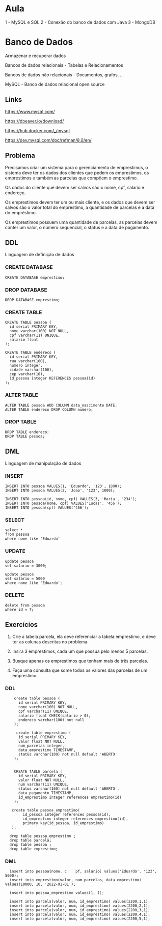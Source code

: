 # Aula

1 - MySQL e SQL
2 - Conexão do banco de dados com Java
3 - MongoDB

# Banco de Dados

Armazenar e recuperar dados

Bancos de dados relacionais - Tabelas e Relacionamentos

Bancos de dados não relacionais - Documentos, grafos, ...

MySQL - Banco de dados relacional open source

## Links

https://www.mysql.com/

https://dbeaver.io/download/

https://hub.docker.com/_/mysql

https://dev.mysql.com/doc/refman/8.0/en/

## Problema

Precisamos criar um sistema para o gerenciamento de emprestimos, o sistema deve ter os dados dos clientes que pedem os emprestimos, os emprestimos e também as 
parcelas que compõem o emprestimo.

Os dados do cliente que devem ser salvos são o nome, cpf, salario e endereço.

Os emprestimos devem ter um ou mais cliente, e os dados que devem ser salvos são o valor total do emprestimo, a quantidade de parcelas e a data do empréstimo.

Os emprestimos possuem uma quantidade de parcelas, as parcelas devem conter um valor, o número sequencial, o status e a data de pagamento.

## DDL

Linguagem de definição de dados

### CREATE DATABASE

    CREATE DATABASE emprestimo;

### DROP DATABASE

    DROP DATABASE emprestimo;

### CREATE TABLE

    CREATE TABLE pessoa (
      id serial PRIMARY KEY,
      nome varchar(100) NOT NULL,
      cpf varchar(11) UNIQUE,
      salario float
    );

    CREATE TABLE endereco (
      id serial PRIMARY KEY,
      rua varchar(100),
      numero integer,
      cidade varchar(100),
      cep varchar(10),
      id_pessoa integer REFERENCES pessoa(id)
    );
  

### ALTER TABLE

    ALTER TABLE pessoa ADD COLUMN data_nascimento DATE;
    ALTER TABLE endereco DROP COLUMN numero;

### DROP TABLE

    DROP TABLE endereco;
    DROP TABLE pessoa;

## DML

Linguagem de manipulação de dados

### INSERT

    INSERT INTO pessoa VALUES(1, 'Eduardo', '123', 1000);
    INSERT INTO pessoa VALUES(2, 'Joao', '123', 1000);

    INSERT INTO pessoa(id, nome, cpf) VALUES(3, 'Maria', '234');
    INSERT INTO pessoa(nome, cpf) VALUES('Lucas', '456');
    INSERT INTO pessoa(cpf) VALUES('456');

### SELECT

    select *
    from pessoa
    where nome like 'Eduardo'

### UPDATE

    update pessoa
    set salario = 3000;

    update pessoa 
    set salario = 5000
    where nome like 'Eduardo';

### DELETE

    delete from pessoa
    where id = 7;

## Exercícios

1) Crie a tabela parcela, ela deve referenciar a tabela emprestimo, e deve ter as colunas descritas no problema.

2) Insira 3 emprestimos, cada um que possua pelo menos 5 parcelas.

3) Busque apenas os emprestimos que tenham mais de três parcelas.

4) Faça uma consulta que some todos os valores das parcelas de um emprestimo.

### DDL

        create table pessoa (
          id serial PRIMARY KEY,
          nome varchar(100) NOT NULL,
          cpf varchar(11) UNIQUE,
          salario float CHECK(salario > 0),
          endereco varchar(100) not null
        );

         create table emprestimo (
          id serial PRIMARY KEY,
          valor float NOT NULL,
          num_parcelas integer,
          data_emprestimo TIMESTAMP,
          status varchar(100) not null default 'ABERTO'
        );


        CREATE TABLE parcela (
          id serial PRIMARY KEY,
          valor float NOT NULL,
          num varchar(11) UNIQUE,
          status varchar(100) not null default 'ABERTO',
          data_pagamento TIMESTAMP,
          id_emprestimo integer references emprestimo(id)
        );

       create table pessoa_emprestimo(
            id_pessoa integer references pessoa(id),
            id_emprestimo integer references emprestimo(id),
            primary key(id_pessoa, id_emprestimo)
       );
    
      drop table pessoa_emprestimo ;
      drop table parcela;
      drop table pessoa ;
      drop table emprestimo;

### DML

      insert into pessoa(nome, c    pf, salario) values('Eduardo', '123', 5000);
      insert into emprestimo(valor, num_parcelas, data_emprestimo) values(10000, 10, '2022-01-01');

      insert into pessoa_emprestimo values(1, 1);

      insert into parcela(valor, num, id_emprestimo) values(2200,1,1);
      insert into parcela(valor, num, id_emprestimo) values(2200,2,1);
      insert into parcela(valor, num, id_emprestimo) values(2200,3,1);
      insert into parcela(valor, num, id_emprestimo) values(2200,4,1);
      insert into parcela(valor, num, id_emprestimo) values(2200,5,1);
     


      

